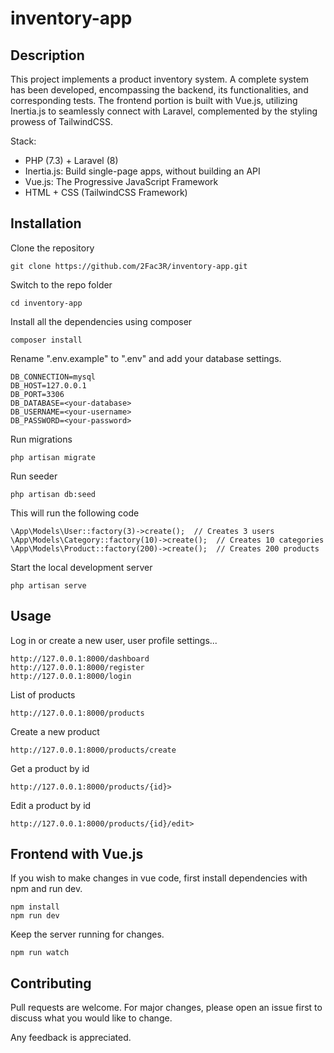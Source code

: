 # inventory-app
## Description

This project implements a product inventory system. A complete system has been developed, encompassing the backend, its functionalities, and corresponding tests. The frontend portion is built with Vue.js, utilizing Inertia.js to seamlessly connect with Laravel, complemented by the styling prowess of TailwindCSS.

Stack:

* PHP (7.3) + Laravel (8)
* Inertia.js: Build single-page apps, without building an API
* Vue.js: The Progressive JavaScript Framework
* HTML + CSS (TailwindCSS Framework)


## Installation

Clone the repository

    git clone https://github.com/2Fac3R/inventory-app.git

Switch to the repo folder

    cd inventory-app

Install all the dependencies using composer

    composer install

Rename ".env.example" to ".env" and add your database settings.
    
    DB_CONNECTION=mysql
    DB_HOST=127.0.0.1
    DB_PORT=3306
    DB_DATABASE=<your-database>
    DB_USERNAME=<your-username>
    DB_PASSWORD=<your-password>

Run migrations

    php artisan migrate

Run seeder

    php artisan db:seed

This will run the following code

    \App\Models\User::factory(3)->create();  // Creates 3 users
    \App\Models\Category::factory(10)->create();  // Creates 10 categories
    \App\Models\Product::factory(200)->create();  // Creates 200 products

Start the local development server

    php artisan serve

## Usage

Log in or create a new user, user profile settings...

    http://127.0.0.1:8000/dashboard
    http://127.0.0.1:8000/register
    http://127.0.0.1:8000/login

List of products

    http://127.0.0.1:8000/products

Create a new product

    http://127.0.0.1:8000/products/create

Get a product by id

    http://127.0.0.1:8000/products/{id}>

Edit a product by id

    http://127.0.0.1:8000/products/{id}/edit>


## Frontend with Vue.js

If you wish to make changes in vue code, first install dependencies with npm and run dev.

    npm install
    npm run dev

Keep the server running for changes.

    npm run watch


## Contributing
Pull requests are welcome. For major changes, please open an issue first to discuss what you would like to change.

Any feedback is appreciated.
